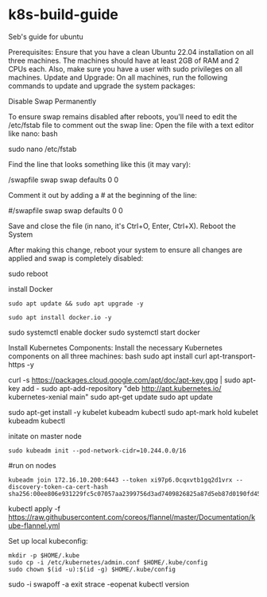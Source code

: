 # k8s-build-guide

Seb's guide for ubuntu

Prerequisites: Ensure that you have a clean Ubuntu 22.04 installation on all three machines. The machines should have at least 2GB of RAM and 2 CPUs each. Also, make sure you have a user with sudo privileges on all machines.
Update and Upgrade: On all machines, run the following commands to update and upgrade the system packages:


Disable Swap Permanently

To ensure swap remains disabled after reboots, you'll need to edit the /etc/fstab file to comment out the swap line:
Open the file with a text editor like nano:
bash

sudo nano /etc/fstab

Find the line that looks something like this (it may vary):


/swapfile swap swap defaults 0 0

Comment it out by adding a # at the beginning of the line:


#/swapfile swap swap defaults 0 0

Save and close the file (in nano, it's Ctrl+O, Enter, Ctrl+X).
Reboot the System

After making this change, reboot your system to ensure all changes are applied and swap is completely disabled:

sudo reboot


install Docker

```
sudo apt update && sudo apt upgrade -y
```

```
sudo apt install docker.io -y
```

sudo systemctl enable docker
sudo systemctl start docker



Install Kubernetes Components: Install the necessary Kubernetes components on all three machines:
bash
sudo apt install curl apt-transport-https -y

curl -s https://packages.cloud.google.com/apt/doc/apt-key.gpg | sudo apt-key add -
sudo apt-add-repository "deb http://apt.kubernetes.io/ kubernetes-xenial main"
sudo apt-get update
sudo apt update

sudo apt-get install -y kubelet kubeadm kubectl
sudo apt-mark hold kubelet kubeadm kubectl

initate on master node

```
sudo kubeadm init --pod-network-cidr=10.244.0.0/16
```


#run on nodes 

```
kubeadm join 172.16.10.200:6443 --token xi97p6.0cqxvtb1gq2d1vrx --discovery-token-ca-cert-hash sha256:00ee806e931229fc5c07057aa2399756d3ad7409826825a87d5eb87d0190fd45 
```

kubectl apply -f https://raw.githubusercontent.com/coreos/flannel/master/Documentation/kube-flannel.yml


Set up local kubeconfig:

```
mkdir -p $HOME/.kube
sudo cp -i /etc/kubernetes/admin.conf $HOME/.kube/config
sudo chown $(id -u):$(id -g) $HOME/.kube/config
```



sudo -i
swapoff -a
exit
strace -eopenat kubectl version